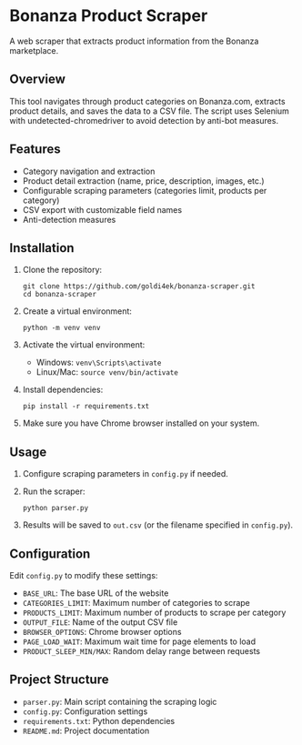 # Bonanza Product Scraper

A web scraper that extracts product information from the Bonanza marketplace.

## Overview

This tool navigates through product categories on Bonanza.com, extracts product details, and saves the data to a CSV file. The script uses Selenium with undetected-chromedriver to avoid detection by anti-bot measures.

## Features

- Category navigation and extraction
- Product detail extraction (name, price, description, images, etc.)
- Configurable scraping parameters (categories limit, products per category)
- CSV export with customizable field names
- Anti-detection measures

## Installation

1. Clone the repository:
   ```
   git clone https://github.com/goldi4ek/bonanza-scraper.git
   cd bonanza-scraper
   ```

2. Create a virtual environment:
   ```
   python -m venv venv
   ```

3. Activate the virtual environment:
   - Windows: `venv\Scripts\activate`
   - Linux/Mac: `source venv/bin/activate`

4. Install dependencies:
   ```
   pip install -r requirements.txt
   ```

5. Make sure you have Chrome browser installed on your system.

## Usage

1. Configure scraping parameters in `config.py` if needed.

2. Run the scraper:
   ```
   python parser.py
   ```

3. Results will be saved to `out.csv` (or the filename specified in `config.py`).

## Configuration

Edit `config.py` to modify these settings:

- `BASE_URL`: The base URL of the website
- `CATEGORIES_LIMIT`: Maximum number of categories to scrape
- `PRODUCTS_LIMIT`: Maximum number of products to scrape per category
- `OUTPUT_FILE`: Name of the output CSV file
- `BROWSER_OPTIONS`: Chrome browser options
- `PAGE_LOAD_WAIT`: Maximum wait time for page elements to load
- `PRODUCT_SLEEP_MIN/MAX`: Random delay range between requests

## Project Structure

- `parser.py`: Main script containing the scraping logic
- `config.py`: Configuration settings
- `requirements.txt`: Python dependencies
- `README.md`: Project documentation